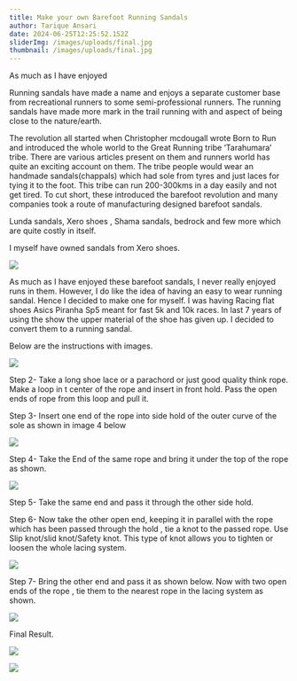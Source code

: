 ```yaml
---
title: Make your own Barefoot Running Sandals
author: Tarique Ansari
date: 2024-06-25T12:25:52.152Z
sliderImg: /images/uploads/final.jpg
thumbnail: /images/uploads/final.jpg
---
```

A﻿s much as I have enjoyed

Running sandals have made a name and enjoys a separate customer base from recreational runners to some semi-professional runners. The running sandals have made more mark in the trail running with and aspect of being close to the nature/earth.

The revolution all started when Christopher mcdougall wrote Born to Run and introduced the whole world to the Great Running tribe ‘Tarahumara’ tribe. There are various articles present on them and runners world has quite an exciting account on them. The tribe people would wear an handmade sandals(chappals) which had sole from tyres and just laces for tying it to the foot. This tribe can run 200-300kms in a day easily and not get tired. To cut short, these introduced the barefoot revolution and many companies took a route of manufacturing designed barefoot sandals.

Lunda sandals, Xero shoes , Shama sandals, bedrock and few more which are quite costly in itself.

I myself have owned sandals from Xero shoes.

![](/images/uploads/xero.jpg)

A﻿s much as I have enjoyed these barefoot sandals, I never really enjoyed runs in them. However, I do like the idea of having an easy to wear running sandal. Hence I decided to make one for myself. I was having Racing flat shoes Asics Piranha Sp5 meant for fast 5k and 10k races. In last 7 years of using the show the upper material of the shoe has given up. I decided to convert them to a running sandal.

B﻿elow are the instructions with images.

![](/images/uploads/cover.png)

S﻿tep 2- Take a long shoe lace or a parachord or just good quality think rope. Make a loop in t center of the rope and insert in front hold. Pass the open ends of rope from this loop and pull it.

S﻿tep 3- Insert one end of the rope into side hold of the outer curve of the sole as shown in image 4 below

![](/images/uploads/2.png)

S﻿tep 4- Take the End of the same rope and bring it under the top of the rope as shown.

![](/images/uploads/3.png)

S﻿tep 5- Take the same end and pass it through the other side hold.

S﻿tep 6- Now take the other open end, keeping it in parallel with the rope which has been passed through the hold , tie a knot to the passed rope. Use Slip knot/slid knot/Safety knot. This type of knot allows you to tighten or loosen the whole lacing system.

![](/images/uploads/4.png)

S﻿tep 7- Bring the other end and pass it as shown below. Now with two open ends of the rope , tie them to the nearest rope in the lacing system as shown.

![](/images/uploads/5.png)

F﻿inal Result.

![](/images/uploads/final.jpg)

![](/images/uploads/look.jpg)